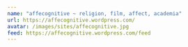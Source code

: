 ```yaml
---
name: "affecognitive ~ religion, film, affect, academia"
url: https://affecognitive.wordpress.com/
avatar: /images/sites/affecognitive.jpg
feed: https://affecognitive.wordpress.com/feed
---
```

